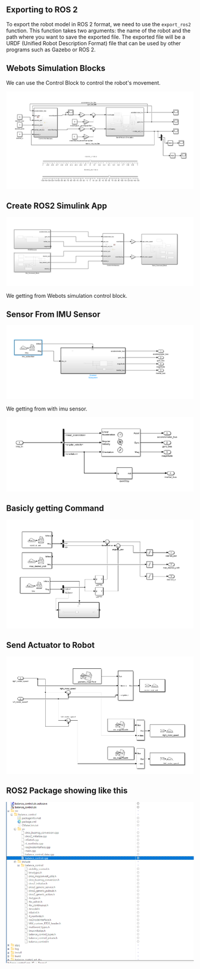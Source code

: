 
 ## Exporting to ROS 2

 To export the robot model in ROS 2 format, we need to use the `export_ros2` function. This function takes two arguments: the name of the robot and the path where you want to save the exported file. The exported file will be a URDF (Unified Robot Description Format) file that can be used by other programs such as Gazebo or ROS 2.


## Webots Simulation Blocks

We can use the Control Block to control the robot's movement.

![image1](../assets/images/advanced/ros2_export/1.png)

## Create ROS2 Simulink App

![image2](../assets/images/advanced/ros2_export/2.png)

We getting from Webots simulation control block.

## Sensor From IMU Sensor

![image3](../assets/images/advanced/ros2_export/3.png)

We getting from with imu sensor.

![image4](../assets/images/advanced/ros2_export/4.png)

## Basicly getting Command 

![image5](../assets/images/advanced/ros2_export/5.png)

## Send Actuator to Robot

![image6](../assets/images/advanced/ros2_export/6.png)


## ROS2 Package showing like this
![image7](../assets/images/advanced/ros2_export/7.png)






